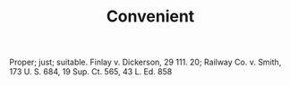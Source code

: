 ---
title: Convenient
letter: C
permalink: "/definitions/bld-convenient.html"
body: Proper; just; suitable. Finlay v. Dickerson, 29 111. 20; Railway Co. v. Smith,
  173 U. S. 684, 19 Sup. Ct. 565, 43 L. Ed. 858
published_at: '2018-07-07'
source: Black's Law Dictionary 2nd Ed (1910)
layout: post
---